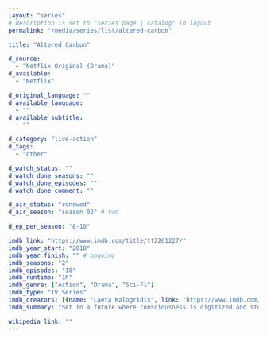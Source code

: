 ```yaml
---
layout: "series"
# description is set to "series page | catalog" in layout
permalink: "/media/series/list/altered-carbon"

title: "Altered Carbon"

d_source:
  - "Netflix Original (Drama)"
d_available:
  - "Netflix"

d_original_language: ""
d_available_language:
  - ""
d_available_subtitle:
  - ""

d_category: "live-action"
d_tags:
  - "other"

d_watch_status: ""
d_watch_done_seasons: ""
d_watch_done_episodes: ""
d_watch_done_comment: ""

d_air_status: "renewed"
d_air_season: "season 02" # two

d_ep_per_season: "8-10"

imdb_link: "https://www.imdb.com/title/tt2261227/"
imdb_year_start: "2018"
imdb_year_finish: "" # ongoing
imdb_seasons: "2"
imdb_episodes: "18"
imdb_runtime: "1h"
imdb_genre: ["Action", "Drama", "Sci-Fi"]
imdb_type: "TV Series"
imdb_creators: [{name: "Laeta Kalogridis", link: "https://www.imdb.com/name/nm0436164/"}]
imdb_summary: "Set in a future where consciousness is digitized and stored, a prisoner returns to life in a new body and must solve a mind-bending murder to win his freedom."

wikipedia_link: ""
---
```

